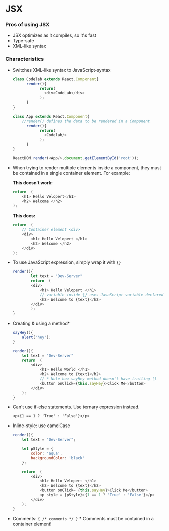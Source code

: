 # JSX 

### Pros of using JSX
- JSX optimizes as it compiles, so it's fast
- Type-safe
- XML-like syntax

### Characteristics 
- Switches XML-like syntax to JavaScript-syntax
	
	```javascript
	class Codelab extends React.Component{
		  render(){
			    return(
			      <div>CodeLab</div>
			    );
		  }
	}
	
	class App extends React.Component{
		//render() defines the data to be rendered in a Component
		  render(){
			    return(
			      <Codelab/>
			    );
		  }
	}
	
	ReactDOM.render(<App/>,document.getElementById('root'));
	```

- When trying to render multiple elements inside a component, they must be contained in a single container element. For example: 

	**This doesn't work:**
	```javascript
	return  (
		<h1> Hello Velopert</h1>
		<h2> Welcome </h2>
	);
	```
	**This does:**
	```javascript
	return  (
		// Container element <div>
		<div>
			<h1> Hello Velopert </h1>
			<h2> Welcome </h2>
		</div>
	);
	```
	
- To use JavaScript expression, simply wrap it with `{}`
	
	```javascript
	render(){
			let text = "Dev-Server"
			return  (
			<div>
				<h1> Hello Velopert </h1>
				// variable inside {} uses JavaScript variable declared above
				<h2> Welcome to {text}</h2>
			</div>
			);
	}
	```
		
- Creating & using a method*

	```javascript
	sayHey(){
		alert("hey");
	}
	
	render(){
		let text = "Dev-Server"
		return  (
			<div>
				<h1> Hello World </h1>
				<h2> Welcome to {text}</h2>
				// * Note how sayHey method doesn't have trailing ()
				<button onClick={this.sayHey}>Click Me</button>
			</div>
		);
	}
	```

- Can't use if-else statements. Use ternary expression instead.
	
	`<p>{1 == 1 ? 'True' : 'False'}</p>`
	
- Inline-style: use camelCase

	```javascript
	render(){
	    let text = "Dev-Server";
	
	    let pStyle = {
	        color: 'aqua',
	        backgroundColor: 'black'
	    };

	    return  (
		    <div>
		        <h1> Hello Velopert </h1>
		        <h2> Welcome to {text}</h2>
		        <button onClick= {this.sayHey}>Click Me</button>
		        <p style = {pStyle}>{1 == 1 ? 'True' : 'False'}</p>
		    </div>
		);
	}
	```
	
- Comments: `{ /* comments */ }`
	\* Comments must be contained in a container element! 